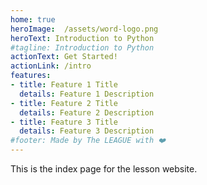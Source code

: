 ```yaml
---
home: true
heroImage:  /assets/word-logo.png
heroText: Introduction to Python
#tagline: Introduction to Python
actionText: Get Started!
actionLink: /intro
features:
- title: Feature 1 Title
  details: Feature 1 Description
- title: Feature 2 Title
  details: Feature 2 Description
- title: Feature 3 Title
  details: Feature 3 Description
#footer: Made by The LEAGUE with ❤️
---
```


This is the index page for the lesson website. 
